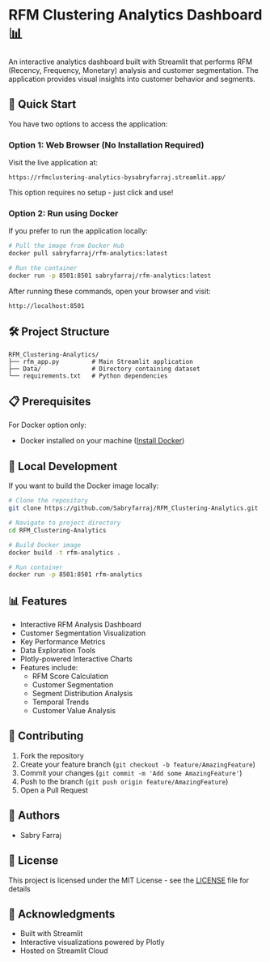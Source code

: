 # RFM Clustering Analytics Dashboard 📊

An interactive analytics dashboard built with Streamlit that performs RFM (Recency, Frequency, Monetary) analysis and customer segmentation. The application provides visual insights into customer behavior and segments.

## 🚀 Quick Start

You have two options to access the application:

### Option 1: Web Browser (No Installation Required)
Visit the live application at:
```
https://rfmclustering-analytics-bysabryfarraj.streamlit.app/
```
This option requires no setup - just click and use!

### Option 2: Run using Docker

If you prefer to run the application locally:

```bash
# Pull the image from Docker Hub
docker pull sabryfarraj/rfm-analytics:latest

# Run the container
docker run -p 8501:8501 sabryfarraj/rfm-analytics:latest
```

After running these commands, open your browser and visit:
```
http://localhost:8501
```

## 🛠️ Project Structure
```
RFM_Clustering-Analytics/
├── rfm_app.py         # Main Streamlit application
├── Data/              # Directory containing dataset
└── requirements.txt   # Python dependencies
```

## 📋 Prerequisites
For Docker option only:
- Docker installed on your machine ([Install Docker](https://docs.docker.com/get-docker/))

## 🔧 Local Development

If you want to build the Docker image locally:

```bash
# Clone the repository
git clone https://github.com/Sabryfarraj/RFM_Clustering-Analytics.git

# Navigate to project directory
cd RFM_Clustering-Analytics

# Build Docker image
docker build -t rfm-analytics .

# Run container
docker run -p 8501:8501 rfm-analytics
```

## 📊 Features
- Interactive RFM Analysis Dashboard
- Customer Segmentation Visualization
- Key Performance Metrics
- Data Exploration Tools
- Plotly-powered Interactive Charts
- Features include:
  - RFM Score Calculation
  - Customer Segmentation
  - Segment Distribution Analysis
  - Temporal Trends
  - Customer Value Analysis

## 🤝 Contributing
1. Fork the repository
2. Create your feature branch (`git checkout -b feature/AmazingFeature`)
3. Commit your changes (`git commit -m 'Add some AmazingFeature'`)
4. Push to the branch (`git push origin feature/AmazingFeature`)
5. Open a Pull Request

## 📝 Authors
- Sabry Farraj

## 📄 License
This project is licensed under the MIT License - see the [LICENSE](LICENSE) file for details

## 🙏 Acknowledgments
- Built with Streamlit
- Interactive visualizations powered by Plotly
- Hosted on Streamlit Cloud
